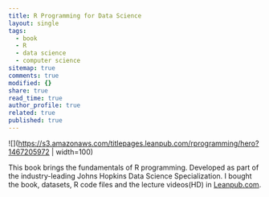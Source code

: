 ```yaml
---
title: R Programming for Data Science
layout: single
tags:
  - book
  - R
  - data science
  - computer science
sitemap: true
comments: true
modified: {}
share: true
read_time: true
author_profile: true
related: true
published: true
---
```


![](https://s3.amazonaws.com/titlepages.leanpub.com/rprogramming/hero?1467205972 | width=100)

This book brings the fundamentals of R programming. Developed as part of the industry-leading Johns Hopkins Data Science Specialization.
I bought the book, datasets, R code files and the lecture videos(HD) in [Leanpub.com](http://leanpub.com).
